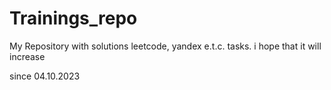 # Trainings_repo
My Repository with solutions leetcode, yandex e.t.c. tasks. i hope that it will increase


since 04.10.2023
